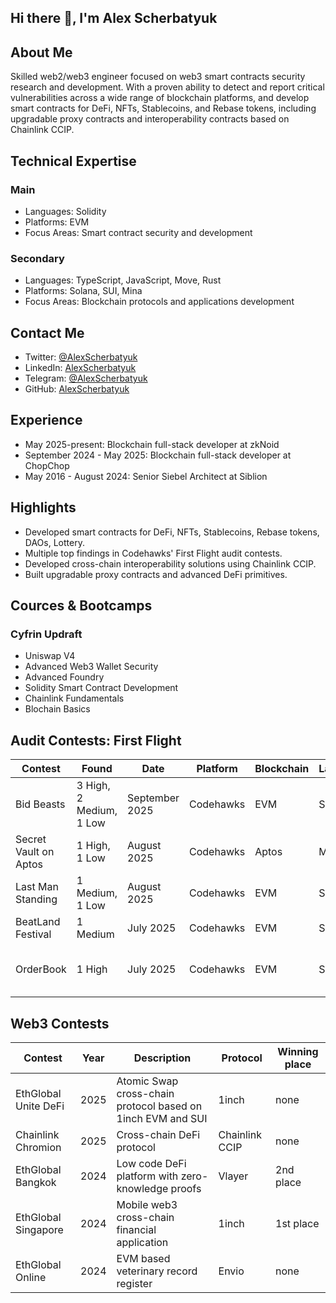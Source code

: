 ## Hi there 👋, I'm Alex Scherbatyuk
## About Me

Skilled web2/web3 engineer focused on web3 smart contracts security research and development. With a proven ability to detect and report critical vulnerabilities across a wide range of blockchain platforms, and develop smart contracts for DeFi, NFTs, Stablecoins, and Rebase tokens, including upgradable proxy contracts and interoperability contracts based on Chainlink CCIP.



## Technical Expertise
### Main
- Languages: Solidity
- Platforms: EVM
- Focus Areas: Smart contract security and development

### Secondary
- Languages: TypeScript, JavaScript, Move, Rust
- Platforms: Solana, SUI, Mina
- Focus Areas: Blockchain protocols and applications development

## Contact Me 
- Twitter: [@AlexScherbatyuk](https://twitter.com/AlexScherbatyuk)
- LinkedIn: [AlexScherbatyuk](https://www.linkedin.com/in/AlexScherbatyuk)
- Telegram: [@AlexScherbatyuk](https://t.me/AlexScherbatyuk)
- GitHub: [AlexScherbatyuk](https://github.com/AlexScherbatyuk)
<!--- Website:  -->

## Experience
- May 2025-present: Blockchain full-stack developer at zkNoid
- September 2024 - May 2025: Blockchain full-stack developer at ChopChop
- May 2016 - August 2024: Senior Siebel Architect at Siblion

## Highlights
- Developed smart contracts for DeFi, NFTs, Stablecoins, Rebase tokens, DAOs, Lottery.
- Multiple top findings in Codehawks' First Flight audit contests.
- Developed cross-chain interoperability solutions using Chainlink CCIP.
- Built upgradable proxy contracts and advanced DeFi primitives.

## Cources & Bootcamps

### Cyfrin Updraft
- Uniswap V4
- Advanced Web3 Wallet Security
- Advanced Foundry
- Solidity Smart Contract Development
- Chainlink Fundamentals
- Blochain Basics

## Audit Contests: First Flight
| Contest | Found | Date | Platform | Blockchain | Language | Category |
| ------- | ---- | ----------- | ------- | ------- | ------- | ------- |
| Bid Beasts | 3 High, 2 Medium, 1 Low | September 2025 | Codehawks | EVM | Solidity | Marketplace Auction |
| Secret Vault on Aptos | 1 High, 1 Low | August 2025 | Codehawks | Aptos | Move | Vault |
| Last Man Standing | 1 Medium, 1 Low | August 2025 | Codehawks | EVM | Solidity | Onchain Game |
| BeatLand Festival | 1 Medium | July 2025 | Codehawks | EVM | Solidity | Marketplace |
| OrderBook | 1 High | July 2025 | Codehawks | EVM | Solidity | Peer-to-peer Trading system |

<!--## Audit Contests:
| Contest | Found | Report | Date | Platform | Blockchain | Language | Category |
| ------- | ---- | ----------- | ------- | ------- | ------- | ------- | ------- |
| Bid Beasts |  | 📄 | September 2025 | Codehawks | EVM | Solidity | Marketplace |
-->

## Web3 Contests
| Contest | Year | Description | Protocol | Winning place |
| ------- | ---- | ----------- | ------- | ------- |
| EthGlobal Unite DeFi | 2025 | Atomic Swap cross-chain protocol based on 1inch EVM and SUI | 1inch | none |
| Chainlink Chromion | 2025 | Cross-chain DeFi protocol | Chainlink CCIP | none |
| EthGlobal Bangkok| 2024 | Low code DeFi platform with zero-knowledge proofs | Vlayer | 2nd place |
| EthGlobal Singapore | 2024 | Mobile web3 cross-chain financial application | 1inch | 1st place |
| EthGlobal Online | 2024 | EVM based veterinary record register | Envio | none |

<!--
**AlexScherbatyuk/AlexScherbatyuk** is a ✨ _special_ ✨ repository because its `README.md` (this file) appears on your GitHub profile.

Here are some ideas to get you started:

- 🔭 I’m currently working on ...
- 🌱 I’m currently learning ...
- 👯 I’m looking to collaborate on ...
- 🤔 I’m looking for help with ...
- 💬 Ask me about ...
- 📫 How to reach me: ...
- 😄 Pronouns: ...
- ⚡ Fun fact: ...
-->
